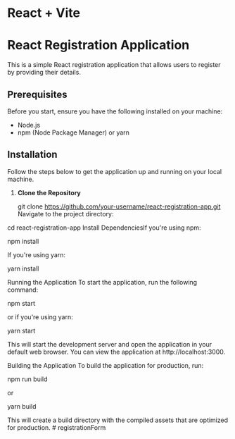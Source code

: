 # React + Vite

# React Registration Application

This is a simple React registration application that allows users to register by providing their details.

## Prerequisites

Before you start, ensure you have the following installed on your machine:

- Node.js
- npm (Node Package Manager) or yarn

## Installation

Follow the steps below to get the application up and running on your local machine.

1. **Clone the Repository**

   git clone https://github.com/your-username/react-registration-app.git
   Navigate to the project directory:

cd react-registration-app
Install DependenciesIf you're using npm:

npm install

If you're using yarn:

yarn install

Running the Application
To start the application, run the following command:

npm start

or if you're using yarn:

yarn start

This will start the development server and open the application in your default web browser. You can view the application at http://localhost:3000.

Building the Application
To build the application for production, run:

npm run build

or

yarn build

This will create a build directory with the compiled assets that are optimized for production.
#   r e g i s t r a t i o n F o r m  
 